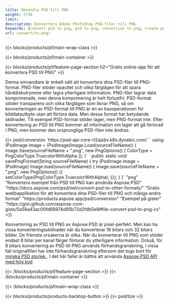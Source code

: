 ```yaml
---
title: Omvandla PSD till PNG
weight: 7730
limit: 
description: Konvertera Adobe PhotoShop PSD-filer till PNG
keywords: [convert psd to png, psd to png, conversion to png, create png from psd, print psd as png]
url: convert/to-png/
---
```


{{< blocks/products/pf/main-wrap-class >}}

{{< blocks/products/pf/main-container >}}

{{< blocks/products/pf/feature-page-section h2="Gratis online-app för att konvertera PSD till PNG" >}}
<p>Denna omvandlare är enkelt sätt att konvertera dina PSD-filer till PNG-format. PNG-filer stöder opacitet och olika färglägen för att spara hårddiskutrymme eller lagra ytterligare information. PNG-filer lagrar data komprimerade, men denna komprimering är helt förlustfri. PSD-format stöder transparens och olika färglägen som liknar PNG, så om konverteringen av PSD-format till PNG är en av basoperationen för bilddatautbyte utan att förlora data. Men dessa format har betydande skillnader. Till exempel PSD-format stöder lager, men PNG-format inte. Efter konvertering av PSD till PNG kommer all information om lager att gå förlorad i PNG, men kommer den ursprungliga PSD-filen inte ändras.</p>
{{< psd/conversion `https://psd-api-core-rl2ajsbv.k8s.dynabic.com/` 
`    using (PsdImage image = (PsdImage)Image.Load(sourceFileName))
    {
        image.Save(sourceFileName + ".png",  new PngOptions() {  ColorType = PngColorType.TruecolorWithAlpha });
    }` 
	`    public static void savePngFormat(String sourceFileName) {
        try (PsdImage image = (PsdImage) Image.load(sourceFileName)) {
            image.save(sourceFileName + ".png", new PngOptions() {{
                setColorType(PngColorType.TruecolorWithAlpha);
            }});
        }
    }` 
	"png" 
"Konvertera exempel från PSD till PNG kan använda Aspose.PSD"  "https://docs.aspose.com/psd/net/convert-psd-to-other-formats/" 
"Gratis webbapplikation för att konvertera dina PSD-filer till PNG och många andra format" "https://products.aspose.app/psd/conversion" 
"Exempel på gister" "https://gist.github.com/aspose-com-gists/5a58a43ac00fd68974d95b72d2fdb5e8#file-convert-psd-to-png-cs" >}}
<p>Konvertering av PSD till PNG av Aspose.PSD är pixel-perfekt. Men kan ha vissa konverteringsskillnader när du konverterar 16 bitars och 32 bitars bilder. De främsta orsakerna är olika. När du konverterar till PNG som stöder endast 8 bitar per kanal färger förlorar du ytterligare information. Också, för 8 bitars konvertering av PSD till PNG används förhandsgranskning, i vissa fall originalfilen har inte förhandsgranskning eftersom det togs bort för <a href="/psd/reduce-size">minska PSD storlek.</a>. I det här fallet är bättre att använda <a href="/psd">Aspose.PSD API med hög kod</a></p>
{{< /blocks/products/pf/feature-page-section >}}
{{< /blocks/products/pf/main-container >}}


{{< /blocks/products/pf/main-wrap-class >}}

{{< blocks/products/products-backtop-button >}}
{{< psd/tize >}}

